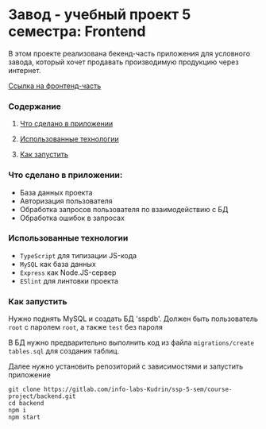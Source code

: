 # Завод - учебный проект 5 семестра: Frontend

В этом проекте реализована бекенд-часть приложения для условного завода, который хочет продавать производимую продукцию через интернет. 

[Ссылка на фронтенд-часть](https://github.com/Vampiracus/5sem-ssp-frontend)

### Содержание

1. [Что сделано в приложении](#что-сделано-в-приложении)

2. [Использованные технологии](#использованные-технологии)

3. [Как запустить](#как-запустить)

### Что сделано в приложении:
- База данных проекта
- Авторизация пользователя
- Обработка запросов пользователя по взаимодействию с БД
- Обработка ошибок в запросах

### Использованные технологии
- `TypeScript` для типизации JS-кода
- `MySQL` как база данных
- `Express` как Node.JS-сервер
- `ESlint` для линтовки проекта

### Как запустить

Нужно поднять MySQL и создать БД 'sspdb'. Должен быть пользователь `root` с паролем `root`, а также `test` без пароля

В БД нужно предварительно выполнить код из файла `migrations/create tables.sql` для создания таблиц.

Далее нужно установить репозиторий с зависимостями и запустить приложение
```
git clone https://gitlab.com/info-labs-Kudrin/ssp-5-sem/course-project/backend.git
cd backend
npm i
npm start
```
